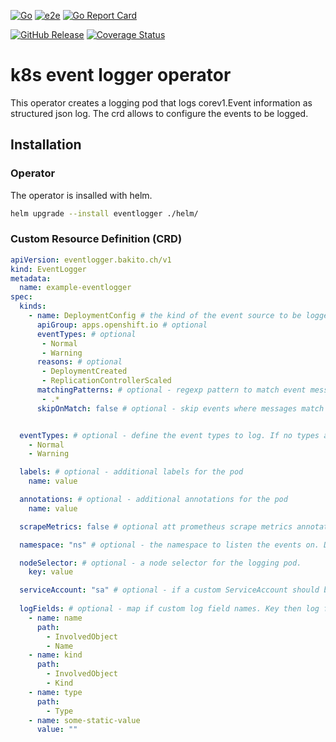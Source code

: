 [![Go](https://github.com/bakito/k8s-event-logger-operator/actions/workflows/go.yml/badge.svg)](https://github.com/bakito/k8s-event-logger-operator/actions/workflows/go.yml) 
[![e2e](https://github.com/bakito/k8s-event-logger-operator/actions/workflows/e2e.yaml/badge.svg)](https://github.com/bakito/k8s-event-logger-operator/actions/workflows/e2e.yaml)
[![Go Report Card](https://goreportcard.com/badge/github.com/bakito/k8s-event-logger-operator)](https://goreportcard.com/report/github.com/bakito/k8s-event-logger-operator)

[![GitHub Release](https://img.shields.io/github/release/bakito/k8s-event-logger-operator.svg?style=flat)](https://github.com/bakito/k8s-event-logger-operator/releases) [![Coverage Status](https://coveralls.io/repos/github/bakito/k8s-event-logger-operator/badge.svg?branch=master)](https://coveralls.io/github/bakito/k8s-event-logger-operator?branch=master)

# k8s event logger operator

This operator creates a logging pod that logs corev1.Event information as structured json log.
The crd allows to configure the events to be logged.

## Installation

### Operator
The operator is insalled with helm.

```bash
helm upgrade --install eventlogger ./helm/
```

### Custom Resource Definition (CRD)

```yaml
apiVersion: eventlogger.bakito.ch/v1
kind: EventLogger
metadata:
  name: example-eventlogger
spec:
  kinds:
    - name: DeploymentConfig # the kind of the event source to be logged
      apiGroup: apps.openshift.io # optional
      eventTypes: # optional
       - Normal
       - Warning
      reasons: # optional
       - DeploymentCreated
       - ReplicationControllerScaled
      matchingPatterns: # optional - regexp pattern to match event messages
       - .*
      skipOnMatch: false # optional - skip events where messages match the pattern. Default false


  eventTypes: # optional - define the event types to log. If no types are defined, all events are logged
    - Normal
    - Warning

  labels: # optional - additional labels for the pod
    name: value

  annotations: # optional - additional annotations for the pod
    name: value

  scrapeMetrics: false # optional att prometheus scrape metrics annotation to the pod. Default false

  namespace: "ns" # optional - the namespace to listen the events on. Default the current namespace

  nodeSelector: # optional - a node selector for the logging pod.
    key: value

  serviceAccount: "sa" # optional - if a custom ServiceAccount should be used for the pod. Default ServiceAccount is automatically created
  
  logFields: # optional - map if custom log field names. Key then log field name / Value: the reflection fields to the value within the struct corev1.Event https://github.com/kubernetes/api/blob/master/core/v1/types.go
    - name: name
      path:
        - InvolvedObject
        - Name 
    - name: kind
      path:
        - InvolvedObject
        - Kind
    - name: type
      path:
        - Type
    - name: some-static-value
      value: ""
```
